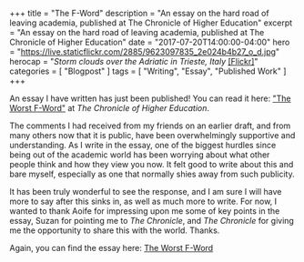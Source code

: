 +++
title = "The F-Word"
description = "An essay on the hard road of leaving academia, published at The Chronicle of Higher Education"
excerpt = "An essay on the hard road of leaving academia, published at The Chronicle of Higher Education"
date = "2017-07-20T14:00:00-04:00"
hero = "https://live.staticflickr.com/2885/9623097835_2e024b4b27_o_d.jpg"
herocap = "*Storm clouds over the Adriatic in Trieste, Italy* [[Flickr]](https://www.flickr.com/photos/9bladed/9623097835)"
categories = [ "Blogpost" ]
tags = [ "Writing", "Essay", "Published Work" ]
+++

An essay I have written has just been published! You can read it here: ["The Worst F-Word"](http://www.chronicle.com/article/The-Worst-F-Word/240669?cid=wcontentgrid_hp_2) at *The Chronicle of Higher Education*.

The comments I had received from my friends on an earlier draft, and from many others now that it is public, have been overwhelmingly supportive and understanding. As I write in the essay, one of the biggest hurdles since being out of the academic world has been worrying about what other people think and how they view you now. It felt good to write about this and bare myself, especially as one that normally shies away from such publicity.

It has been truly wonderful to see the response, and I am sure I will have more to say after this sinks in, as well as much more to write. For now, I wanted to thank Aoife for impressing upon me some of key points in the essay, Suzan for pointing me to *The Chronicle*, and *The Chronicle* for giving me the opportunity to share this with the world. Thanks.

Again, you can find the essay here: [The Worst F-Word](http://www.chronicle.com/article/The-Worst-F-Word/240669?cid=wcontentgrid_hp_2)

